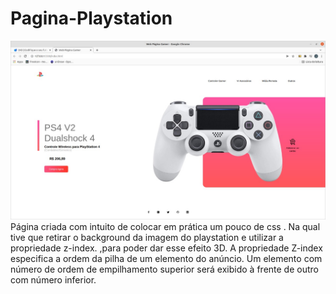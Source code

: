 # Pagina-Playstation

<img src="assets/play.png"/>
Página criada com intuito de colocar em prática um pouco de css . Na qual tive que retirar o background da imagem do playstation e utilizar a propriedade z-index. ,para poder dar esse efeito 3D.  A propriedade Z-index especifica a ordem da pilha de um elemento do anúncio. Um elemento com número de ordem de empilhamento superior será exibido à frente de outro com número inferior.
